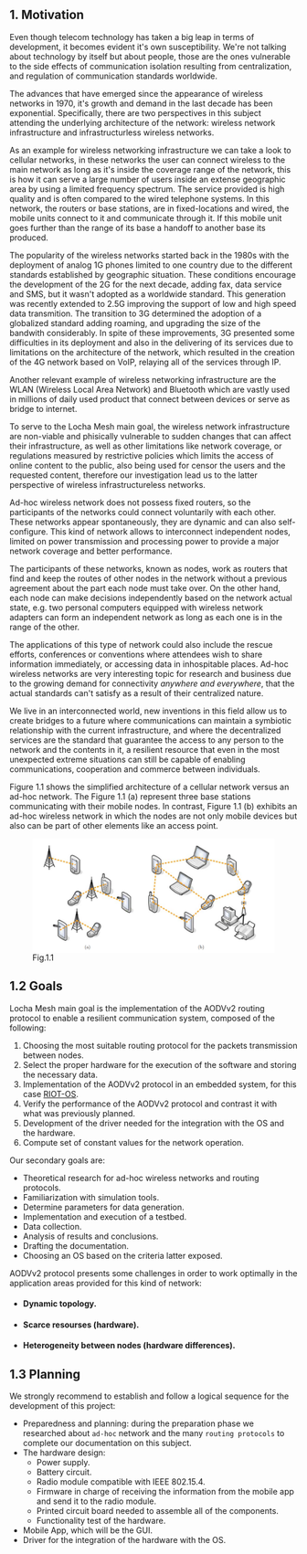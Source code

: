 ## 1. Motivation

Even though telecom technology has taken a big leap in terms of development, it becomes evident it's own susceptibility. We're not talking about technology by itself but about people, those are the ones vulnerable to the side effects of communication isolation resulting from centralization, and regulation of communication standards worldwide.

The advances that have emerged since the appearance of wireless networks in 1970, it's growth and demand in the last decade has been exponential. Specifically, there are two perspectives in this subject attending the underlying architecture of the network: wireless network infrastructure and infrastructurless wireless networks.

As an example for wireless networking infrastructure we can take a look to cellular networks, in these networks the user can connect wireless to the main network as long as it's inside the coverage range of the network, this is how it can serve a large number of users inside an extense geographic area by using a limited frequency spectrum. The service provided is high quality and is often compared to the wired telephone systems. In this network, the routers or base stations, are in fixed-locations and wired, the mobile units connect to it and communicate through it. If this mobile unit goes further than the range of its base a handoff to another base its produced.

The popularity of the wireless networks started back in the 1980s with the deployment of analog 1G phones limited to one country due to the different standards established by geographic situation. These conditions encourage the development of the 2G for the next decade, adding fax, data service and SMS, but it wasn't adopted as a worldwide standard. This generation was recently extended to 2.5G improving the support of low and high speed data transmition. The transition to 3G determined the adoption of a globalized standard adding roaming, and upgrading the size of the bandwith considerably. In spite of these improvements, 3G presented some difficulties in its deployment and also in the delivering of its services due to limitations on the architecture of the network, which resulted in the creation of the 4G network based on VoIP, relaying all of the services through IP.

Another relevant example of wireless networking infrastructure are the WLAN (Wireless Local Area Network) and Bluetooth which are vastly used in millions of daily used product that connect between devices or serve as bridge to internet.

To serve to the Locha Mesh main goal, the wireless network infrastructure are non-viable and phisically vulnerable to sudden changes that can affect their infrastructure, as well as other limitations like network coverage, or regulations measured by restrictive policies which limits the access of online content to the public, also being used for censor the users and the requested content, therefore our investigation lead us to the latter perspective of wireless infrastructureless networks.

Ad-hoc wireless network does not possess fixed routers, so the participants of the networks could connect voluntarily with each other. These networks appear spontaneously, they are dynamic and can also self-configure. This kind of network allows to interconnect independent nodes, limited on power transmission and processing power to provide a major network coverage and better performance. 

The participants of these networks, known as nodes, work as routers that find and keep the routes of other nodes in the network without a previous agreement about the part each node must take over. On the other hand, each node can make decisions independently based on the network actual state, e.g. two personal computers equipped with wireless network adapters can form an independent network as long as each one is in the range of the other.

The applications of this type of network could also include the rescue efforts, conferences or conventions where attendees wish to share information immediately, or accessing data in inhospitable places. Ad-hoc wireless networks are very interesting topic for research and business due to the growing demand for connectivity _anywhere and everywhere_, that the actual standards can't satisfy as a result of their centralized nature.

We live in an interconnected world, new inventions in this field allow us to create bridges to a future where communications can maintain a symbiotic relationship with the current infrastructure, and where the decentralized services are the standard that guarantee the access to any person to the network and the contents in it, a resilient resource that even in the most unexpected extreme situations can still be capable of enabling communications, cooperation and commerce between individuals. 

Figure 1.1 shows the simplified architecture of a cellular network versus an ad-hoc network.
The Figure 1.1 (a) represent three base stations communicating with their mobile nodes. In contrast, Figure 1.1 (b) exhibits an ad-hoc wireless network in which the nodes are not only mobile devices but also can be part of other elements like an access point.



<figure>
  <img src="pics/network-topology.png" alt="drawing" height="200" width="450" align="center"/>
  <figcaption>Fig.1.1</figcaption>
</figure>


## 1.2 Goals

Locha Mesh main goal is the implementation of the AODVv2 routing protocol to enable a resilient communication system, composed of the following:

1. Choosing the most suitable routing protocol for the packets transmission between nodes.
2. Select the proper hardware for the execution of the software and storing the necessary data. 
3. Implementation of the AODVv2 protocol in an embedded system, for this case [RIOT-OS](https://www.riot-os.org/).
4. Verify the performance of the AODVv2 protocol and contrast it with what was previously planned. 
5. Development of the driver needed for the integration with the OS and the hardware. 
6. Compute set of constant values for the network operation.

Our secondary goals are:

- Theoretical research for ad-hoc wireless networks and routing protocols.
- Familiarization with simulation tools.
- Determine parameters for data generation.
- Implementation and execution of a testbed.
- Data collection.
- Analysis of results and conclusions.
- Drafting the documentation.
- Choosing an OS based on the criteria latter exposed.

AODVv2 protocol presents some challenges in order to work optimally in the application areas provided for this kind of network:

<ul class="w3-ul w3-border">
 <li><h4>Dynamic topology.</h4></li>
 <li><h4>Scarce resourses (hardware).</h4></li>
 <li><h4>Heterogeneity between nodes (hardware differences).</h4></li>
</ul>




## 1.3 Planning

We strongly recommend to establish and follow a logical sequence for the development of this project:

- Preparedness and planning: during the preparation phase we researched about ```ad-hoc``` network and the many ```routing protocols``` to complete our documentation on this subject.
- The hardware design:
  - Power supply.
  - Battery circuit.
  - Radio module compatible with IEEE 802.15.4.
  - Firmware in charge of receiving the information from the mobile app and send it to the radio module.
  - Printed circuit board needed to assemble all of the components.
  - Functionality test of the hardware.
- Mobile App, which will be the GUI.
- Driver for the integration of the hardware with the OS.

